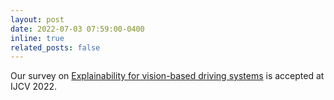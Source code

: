 ```yaml
---
layout: post
date: 2022-07-03 07:59:00-0400
inline: true
related_posts: false
---
```


Our survey on [Explainability for vision-based driving systems](/publications#zablocki2022xai_driving_survey) is accepted at IJCV 2022.
